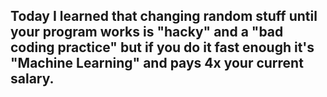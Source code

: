 ## Today I learned that changing random stuff until your program works is "hacky" and a "bad coding practice" but if you do it fast enough it's "Machine Learning" and pays 4x your current salary.